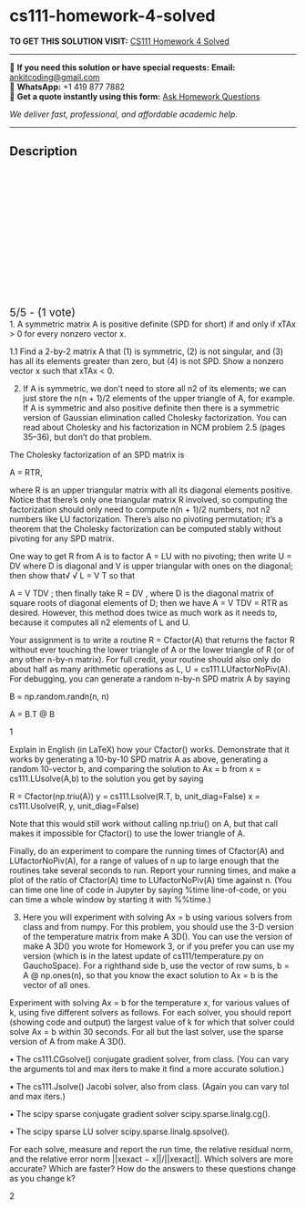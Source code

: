 # cs111-homework-4-solved
**TO GET THIS SOLUTION VISIT:** [CS111 Homework 4 Solved](https://www.ankitcodinghub.com/product/cs111-submit-your-paper-as-one-pdf-file-and-tell-gradescope-which-pages-each-problem-is-on-if-you-worked-with-a-partner-you-must-each-turn-in-your-own-homework-paper-and-report-the-name-and-pe-3/)


---

📩 **If you need this solution or have special requests:** **Email:** ankitcoding@gmail.com  
📱 **WhatsApp:** +1 419 877 7882  
📄 **Get a quote instantly using this form:** [Ask Homework Questions](https://www.ankitcodinghub.com/services/ask-homework-questions/)

*We deliver fast, professional, and affordable academic help.*

---

<h2>Description</h2>



<div class="kk-star-ratings kksr-auto kksr-align-center kksr-valign-top" data-payload="{&quot;align&quot;:&quot;center&quot;,&quot;id&quot;:&quot;115130&quot;,&quot;slug&quot;:&quot;default&quot;,&quot;valign&quot;:&quot;top&quot;,&quot;ignore&quot;:&quot;&quot;,&quot;reference&quot;:&quot;auto&quot;,&quot;class&quot;:&quot;&quot;,&quot;count&quot;:&quot;1&quot;,&quot;legendonly&quot;:&quot;&quot;,&quot;readonly&quot;:&quot;&quot;,&quot;score&quot;:&quot;5&quot;,&quot;starsonly&quot;:&quot;&quot;,&quot;best&quot;:&quot;5&quot;,&quot;gap&quot;:&quot;4&quot;,&quot;greet&quot;:&quot;Rate this product&quot;,&quot;legend&quot;:&quot;5\/5 - (1 vote)&quot;,&quot;size&quot;:&quot;24&quot;,&quot;title&quot;:&quot;CS111 Homework 4 Solved&quot;,&quot;width&quot;:&quot;138&quot;,&quot;_legend&quot;:&quot;{score}\/{best} - ({count} {votes})&quot;,&quot;font_factor&quot;:&quot;1.25&quot;}">

<div class="kksr-stars">

<div class="kksr-stars-inactive">
            <div class="kksr-star" data-star="1" style="padding-right: 4px">


<div class="kksr-icon" style="width: 24px; height: 24px;"></div>
        </div>
            <div class="kksr-star" data-star="2" style="padding-right: 4px">


<div class="kksr-icon" style="width: 24px; height: 24px;"></div>
        </div>
            <div class="kksr-star" data-star="3" style="padding-right: 4px">


<div class="kksr-icon" style="width: 24px; height: 24px;"></div>
        </div>
            <div class="kksr-star" data-star="4" style="padding-right: 4px">


<div class="kksr-icon" style="width: 24px; height: 24px;"></div>
        </div>
            <div class="kksr-star" data-star="5" style="padding-right: 4px">


<div class="kksr-icon" style="width: 24px; height: 24px;"></div>
        </div>
    </div>

<div class="kksr-stars-active" style="width: 138px;">
            <div class="kksr-star" style="padding-right: 4px">


<div class="kksr-icon" style="width: 24px; height: 24px;"></div>
        </div>
            <div class="kksr-star" style="padding-right: 4px">


<div class="kksr-icon" style="width: 24px; height: 24px;"></div>
        </div>
            <div class="kksr-star" style="padding-right: 4px">


<div class="kksr-icon" style="width: 24px; height: 24px;"></div>
        </div>
            <div class="kksr-star" style="padding-right: 4px">


<div class="kksr-icon" style="width: 24px; height: 24px;"></div>
        </div>
            <div class="kksr-star" style="padding-right: 4px">


<div class="kksr-icon" style="width: 24px; height: 24px;"></div>
        </div>
    </div>
</div>


<div class="kksr-legend" style="font-size: 19.2px;">
            5/5 - (1 vote)    </div>
    </div>
1. A symmetric matrix A is positive definite (SPD for short) if and only if xTAx &gt; 0 for every nonzero vector x.

1.1 Find a 2-by-2 matrix A that (1) is symmetric, (2) is not singular, and (3) has all its elements greater than zero, but (4) is not SPD. Show a nonzero vector x such that xTAx &lt; 0.

2. If A is symmetric, we don’t need to store all n2 of its elements; we can just store the n(n + 1)/2 elements of the upper triangle of A, for example. If A is symmetric and also positive definite then there is a symmetric version of Gaussian elimination called Cholesky factorization. You can read about Cholesky and his factorization in NCM problem 2.5 (pages 35–36), but don’t do that problem.

The Cholesky factorization of an SPD matrix is

A = RTR,

where R is an upper triangular matrix with all its diagonal elements positive. Notice that there’s only one triangular matrix R involved, so computing the factorization should only need to compute n(n + 1)/2 numbers, not n2 numbers like LU factorization. There’s also no pivoting permutation; it’s a theorem that the Cholesky factorization can be computed stably without pivoting for any SPD matrix.

One way to get R from A is to factor A = LU with no pivoting; then write U = DV where D is diagonal and V is upper triangular with ones on the diagonal; then show that√ √ L = V T so that

A = V TDV ; then finally take R = DV , where D is the diagonal matrix of square roots of diagonal elements of D; then we have A = V TDV = RTR as desired. However, this method does twice as much work as it needs to, because it computes all n2 elements of L and U.

Your assignment is to write a routine R = Cfactor(A) that returns the factor R without ever touching the lower triangle of A or the lower triangle of R (or of any other n-by-n matrix). For full credit, your routine should also only do about half as many arithmetic operations as L, U = cs111.LUfactorNoPiv(A). For debugging, you can generate a random n-by-n SPD matrix A by saying

B = np.random.randn(n, n)

A = B.T @ B

1

Explain in English (in LaTeX) how your Cfactor() works. Demonstrate that it works by generating a 10-by-10 SPD matrix A as above, generating a random 10-vector b, and comparing the solution to Ax = b from x = cs111.LUsolve(A,b) to the solution you get by saying

R = Cfactor(np.triu(A)) y = cs111.Lsolve(R.T, b, unit_diag=False) x = cs111.Usolve(R, y, unit_diag=False)

Note that this would still work without calling np.triu() on A, but that call makes it impossible for Cfactor() to use the lower triangle of A.

Finally, do an experiment to compare the running times of Cfactor(A) and LUfactorNoPiv(A), for a range of values of n up to large enough that the routines take several seconds to run. Report your running times, and make a plot of the ratio of Cfactor(A) time to LUfactorNoPiv(A) time against n. (You can time one line of code in Jupyter by saying %time line-of-code, or you can time a whole window by starting it with %%time.)

3. Here you will experiment with solving Ax = b using various solvers from class and from numpy. For this problem, you should use the 3-D version of the temperature matrix from make A 3D(). You can use the version of make A 3D() you wrote for Homework 3, or if you prefer you can use my version (which is in the latest update of cs111/temperature.py on GauchoSpace). For a righthand side b, use the vector of row sums, b = A @ np.ones(n), so that you know the exact solution to Ax = b is the vector of all ones.

Experiment with solving Ax = b for the temperature x, for various values of k, using five different solvers as follows. For each solver, you should report (showing code and output) the largest value of k for which that solver could solve Ax = b within 30 seconds. For all but the last solver, use the sparse version of A from make A 3D().

• The cs111.CGsolve() conjugate gradient solver, from class. (You can vary the arguments tol and max iters to make it find a more accurate solution.)

• The cs111.Jsolve() Jacobi solver, also from class. (Again you can vary tol and max iters.)

• The scipy sparse conjugate gradient solver scipy.sparse.linalg.cg().

• The scipy sparse LU solver scipy.sparse.linalg.spsolve().

For each solve, measure and report the run time, the relative residual norm, and the relative error norm ||xexact − x||/||xexact||. Which solvers are more accurate? Which are faster? How do the answers to these questions change as you change k?

2

